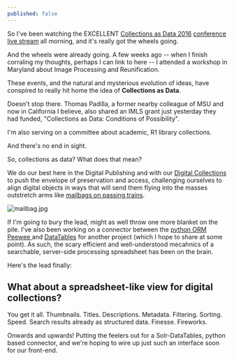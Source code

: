 ```yaml
---
published: false
---
```

So I've been watching the EXCELLENT [Collections as Data 2016](http://digitalpreservation.gov/meetings/dcs16.html) [conference live stream](https://www.youtube.com/watch?v=8gcu2GQf7PI&feature=youtu.be) all morning, and it's really got the wheels going.

And the wheels were already going.  A few weeks ago -- when I finish corraling my thoughts, perhaps I can link to here -- I attended a workshop in Maryland about Image Processing and Reunification.

These events, and the natural and mysterious evolution of ideas, have conspired to really hit home the idea of **Collections as Data**.

Doesn't stop there.  Thomas Padilla, a former nearby colleague of MSU and now in California I believe, also shared an IMLS grant just yesterday they had funded, "Collections as Data: Conditions of Possibility".

I'm also serving on a committee about academic, R1 library collections.

And there's no end in sight.  

So, collections as data?  What does that mean?  

We do our best here in the Digital Publishing and with our [Digital Collections](https://digital.library.wayne.edu/digitalcollections/index.php) to push the envelope of preservation and access, challenging ourselves to align digital objects in ways that will send them flying into the masses outstretch arms like [mailbags on passing trains](https://en.wikipedia.org/wiki/Catcher_pouch).

![mailbag.jpg]({{site.baseurl}}/assets/images/mailbag.jpg)

If I'm going to bury the lead, might as well throw one more blanket on the pile.  I've also been working on a connector between the [python ORM Peewee ](http://docs.peewee-orm.com/en/latest/) and [DataTables](https://datatables.net/) for another project (which I hope to share at some point).  As such, the scary efficient and well-understood mecahnics of a searchable, server-side processing spreadsheet has been on the brain.

Here's the lead finally:
## What about a spreadsheet-like view for digital collections?

You get it all.  Thumbnails.  Titles.  Descriptions.  Metadata.  Filtering.  Sorting.  Speed.  Search results already as structured data.  Finesse.  Fireworks.  

Onwards and upwards!  Putting the feelers out for a Solr-DataTables, python based connector, and we're hoping to wire up just such an interface soon for our front-end.
